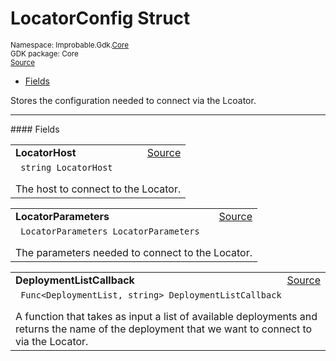
# LocatorConfig Struct
<sup>
Namespace: Improbable.Gdk.<a href="{{urlRoot}}/api/core-index">Core</a><br/>
GDK package: Core<br/>
<a href="https://www.github.com/spatialos/gdk-for-unity/blob/0.2.1/workers/unity/Packages/com.improbable.gdk.core/Config/RuntimeConfig.cs/#L38">Source</a>
<style>
a code {
                    padding: 0em 0.25em!important;
}
code {
                    background-color: #ffffff!important;
}
</style>
</sup>
<nav id="pageToc" class="page-toc"><ul><li><a href="#fields">Fields</a>
</ul></nav>

</p>



<p>Stores the configuration needed to connect via the Lcoator. </p>








</p>
<hr style="width:100%; border-top-color:#d8d8d8" />
#### Fields


</p>




<table width="100%">
    <tr>
        <td style="border-right:none"><b>LocatorHost</b></td>
        <td style="border-left:none; text-align:right"><a href="https://www.github.com/spatialos/gdk-for-unity/blob/0.2.1/workers/unity/Packages/com.improbable.gdk.core/Config/RuntimeConfig.cs/#L43">Source</a></td>
    </tr>
    <tr>
        <td colspan="2">
<code> string LocatorHost</code></p>
The host to connect to the Locator. 

</td>
    </tr>
</table>


<table width="100%">
    <tr>
        <td style="border-right:none"><b>LocatorParameters</b></td>
        <td style="border-left:none; text-align:right"><a href="https://www.github.com/spatialos/gdk-for-unity/blob/0.2.1/workers/unity/Packages/com.improbable.gdk.core/Config/RuntimeConfig.cs/#L48">Source</a></td>
    </tr>
    <tr>
        <td colspan="2">
<code> LocatorParameters LocatorParameters</code></p>
The parameters needed to connect to the Locator. 

</td>
    </tr>
</table>


<table width="100%">
    <tr>
        <td style="border-right:none"><b>DeploymentListCallback</b></td>
        <td style="border-left:none; text-align:right"><a href="https://www.github.com/spatialos/gdk-for-unity/blob/0.2.1/workers/unity/Packages/com.improbable.gdk.core/Config/RuntimeConfig.cs/#L54">Source</a></td>
    </tr>
    <tr>
        <td colspan="2">
<code> Func&lt;DeploymentList, string&gt; DeploymentListCallback</code></p>
A function that takes as input a list of available deployments and returns the name of the deployment that we want to connect to via the Locator. 

</td>
    </tr>
</table>










